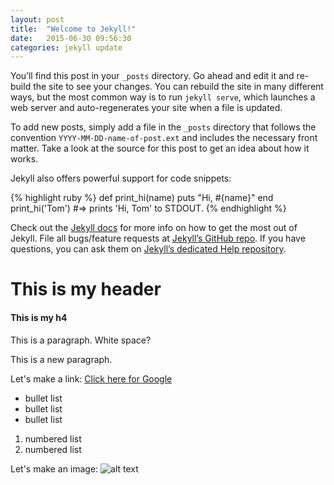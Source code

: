 ```yaml
---
layout: post
title:  "Welcome to Jekyll!"
date:   2015-06-30 09:56:30
categories: jekyll update
---
```

You’ll find this post in your `_posts` directory. Go ahead and edit it and re-build the site to see your changes. You can rebuild the site in many different ways, but the most common way is to run `jekyll serve`, which launches a web server and auto-regenerates your site when a file is updated.

To add new posts, simply add a file in the `_posts` directory that follows the convention `YYYY-MM-DD-name-of-post.ext` and includes the necessary front matter. Take a look at the source for this post to get an idea about how it works.

Jekyll also offers powerful support for code snippets:

{% highlight ruby %}
def print_hi(name)
  puts "Hi, #{name}"
end
print_hi('Tom')
#=> prints 'Hi, Tom' to STDOUT.
{% endhighlight %}

Check out the [Jekyll docs][jekyll] for more info on how to get the most out of Jekyll. File all bugs/feature requests at [Jekyll’s GitHub repo][jekyll-gh]. If you have questions, you can ask them on [Jekyll’s dedicated Help repository][jekyll-help].

[jekyll]:      http://jekyllrb.com
[jekyll-gh]:   https://github.com/jekyll/jekyll
[jekyll-help]: https://github.com/jekyll/jekyll-help


# This is my header

#### This is my h4

This is a paragraph.
White space?

This is a new paragraph.

Let's make a link: [Click here for Google](http://www.google.com)

- bullet list
- bullet list
- bullet list

1. numbered list
2. numbered list

Let's make an image:
![alt text](http://7-themes.com/data_images/out/11/6804726-ocean-wallpaper.jpg)